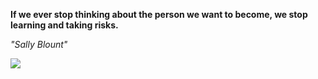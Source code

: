 **If we ever stop thinking about the person we want to become, we stop learning and taking risks.**

*"Sally Blount"*

![](https://api.nosense.lol/ghvc/?username=cdfrm)